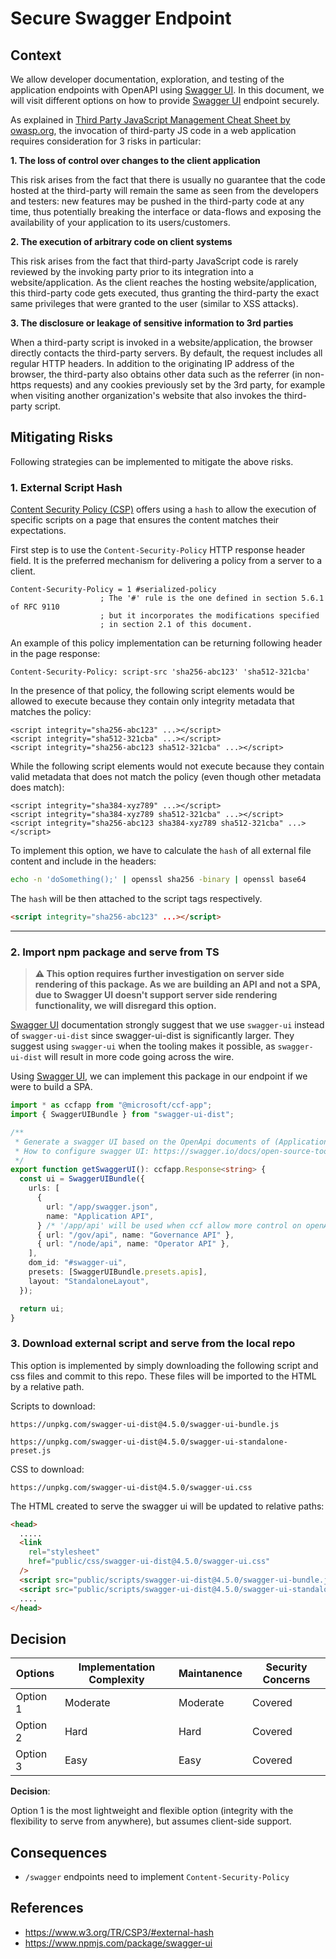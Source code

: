 # Secure Swagger Endpoint

## Context

We allow developer documentation, exploration, and testing of the application endpoints with OpenAPI using [Swagger UI](https://github.com/swagger-api/swagger-ui). In this document, we will visit different options on how to provide [Swagger UI](https://github.com/swagger-api/swagger-ui) endpoint securely.

As explained in [Third Party JavaScript Management Cheat Sheet by owasp.org](https://cheatsheetseries.owasp.org/cheatsheets/Third_Party_Javascript_Management_Cheat_Sheet.html), the invocation of third-party JS code in a web application requires consideration for 3 risks in particular:

**1. The loss of control over changes to the client application**

This risk arises from the fact that there is usually no guarantee that the code hosted at the third-party will remain the same as seen from the developers and testers: new features may be pushed in the third-party code at any time, thus potentially breaking the interface or data-flows and exposing the availability of your application to its users/customers.

**2. The execution of arbitrary code on client systems**

This risk arises from the fact that third-party JavaScript code is rarely reviewed by the invoking party prior to its integration into a website/application. As the client reaches the hosting website/application, this third-party code gets executed, thus granting the third-party the exact same privileges that were granted to the user (similar to XSS attacks).

**3. The disclosure or leakage of sensitive information to 3rd parties**

When a third-party script is invoked in a website/application, the browser directly contacts the third-party servers. By default, the request includes all regular HTTP headers. In addition to the originating IP address of the browser, the third-party also obtains other data such as the referrer (in non-https requests) and any cookies previously set by the 3rd party, for example when visiting another organization's website that also invokes the third-party script.

## Mitigating Risks

Following strategies can be implemented to mitigate the above risks.

### 1. External Script Hash

[Content Security Policy (CSP)](https://www.w3.org/TR/CSP3/#external-hash) offers using a `hash` to allow the execution of specific scripts on a page that ensures the content matches their expectations.

First step is to use the `Content-Security-Policy` HTTP response header field. It is the preferred mechanism for delivering a policy from a server to a client.

```
Content-Security-Policy = 1 #serialized-policy
                    ; The '#' rule is the one defined in section 5.6.1 of RFC 9110
                    ; but it incorporates the modifications specified
                    ; in section 2.1 of this document.
```

An example of this policy implementation can be returning following header in the page response:

```
Content-Security-Policy: script-src 'sha256-abc123' 'sha512-321cba'
```

In the presence of that policy, the following script elements would be allowed to execute because they contain only integrity metadata that matches the policy:

```
<script integrity="sha256-abc123" ...></script>
<script integrity="sha512-321cba" ...></script>
<script integrity="sha256-abc123 sha512-321cba" ...></script>
```

While the following script elements would not execute because they contain valid metadata that does not match the policy (even though other metadata does match):

```
<script integrity="sha384-xyz789" ...></script>
<script integrity="sha384-xyz789 sha512-321cba" ...></script>
<script integrity="sha256-abc123 sha384-xyz789 sha512-321cba" ...></script>
```

To implement this option, we have to calculate the `hash` of all external file content and include in the headers:

```bash
echo -n 'doSomething();' | openssl sha256 -binary | openssl base64
```

The `hash` will be then attached to the script tags respectively.

```html
<script integrity="sha256-abc123" ...></script>
```

---

### 2. Import npm package and serve from TS

> **⚠️ This option requires further investigation on server side rendering of this package. As we are building an API and not a SPA, due to Swagger UI doesn't support server side rendering functionality, we will disregard this option.**

[Swagger UI](https://www.npmjs.com/package/swagger-ui) documentation strongly suggest that we use `swagger-ui` instead of `swagger-ui-dist` since swagger-ui-dist is significantly larger. They suggest using `swagger-ui` when the tooling makes it possible, as `swagger-ui-dist` will result in more code going across the wire.

Using [Swagger UI](https://www.npmjs.com/package/swagger-ui), we can implement this package in our endpoint if we were to build a SPA.

```typescript
import * as ccfapp from "@microsoft/ccf-app";
import { SwaggerUIBundle } from "swagger-ui-dist";

/**
 * Generate a swagger UI based on the OpenApi documents of (Application - Governance)
 * How to configure swagger UI: https://swagger.io/docs/open-source-tools/swagger-ui/usage/installation/
 */
export function getSwaggerUI(): ccfapp.Response<string> {
  const ui = SwaggerUIBundle({
    urls: [
      {
        url: "/app/swagger.json",
        name: "Application API",
      } /* '/app/api' will be used when ccf allow more control on openAPI document to be done through deployment bundle */,
      { url: "/gov/api", name: "Governance API" },
      { url: "/node/api", name: "Operator API" },
    ],
    dom_id: "#swagger-ui",
    presets: [SwaggerUIBundle.presets.apis],
    layout: "StandaloneLayout",
  });

  return ui;
}
```

### 3. Download external script and serve from the local repo

This option is implemented by simply downloading the following script and css files and commit to this repo. These files will be imported to the HTML by a relative path.

Scripts to download:

```
https://unpkg.com/swagger-ui-dist@4.5.0/swagger-ui-bundle.js

https://unpkg.com/swagger-ui-dist@4.5.0/swagger-ui-standalone-preset.js
```

CSS to download:

```
https://unpkg.com/swagger-ui-dist@4.5.0/swagger-ui.css
```

The HTML created to serve the swagger ui will be updated to relative paths:

```html
<head>
  .....
  <link
    rel="stylesheet"
    href="public/css/swagger-ui-dist@4.5.0/swagger-ui.css"
  />
  <script src="public/scripts/swagger-ui-dist@4.5.0/swagger-ui-bundle.js"></script>
  <script src="public/scripts/swagger-ui-dist@4.5.0/swagger-ui-standalone-preset.js"></script>
  ....
</head>
```

## Decision

| Options  | Implementation Complexity | Maintanence | Security Concerns |
| -------- | ------------------------- | ----------- | ----------------- |
| Option 1 | Moderate                  | Moderate    | Covered           |
| Option 2 | Hard                      | Hard        | Covered           |
| Option 3 | Easy                      | Easy        | Covered           |

**Decision**:

Option 1 is the most lightweight and flexible option (integrity with the flexibility to serve from anywhere), but assumes client-side support.

## Consequences

- `/swagger` endpoints need to implement `Content-Security-Policy`

## References

- https://www.w3.org/TR/CSP3/#external-hash
- https://www.npmjs.com/package/swagger-ui
